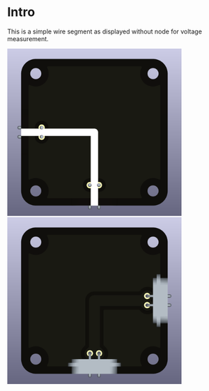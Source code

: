 # Intro  
This is a simple wire segment as displayed without node for voltage measurement.

<img src="wire-angle_blank_TOP.png" alt="Circuit Diagram" width="400"> <img src="wire-angle_blank_BOTTOM.png" alt="Circuit Diagram" width="400">
